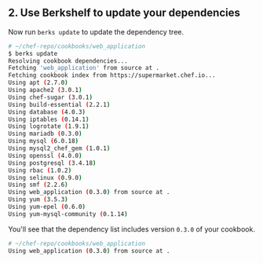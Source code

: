 ## 2. Use Berkshelf to update your dependencies

Now run `berks update` to update the dependency tree.

```bash
# ~/chef-repo/cookbooks/web_application
$ berks update
Resolving cookbook dependencies...
Fetching 'web_application' from source at .
Fetching cookbook index from https://supermarket.chef.io...
Using apt (2.7.0)
Using apache2 (3.0.1)
Using chef-sugar (3.0.1)
Using build-essential (2.2.1)
Using database (4.0.3)
Using iptables (0.14.1)
Using logrotate (1.9.1)
Using mariadb (0.3.0)
Using mysql (6.0.18)
Using mysql2_chef_gem (1.0.1)
Using openssl (4.0.0)
Using postgresql (3.4.18)
Using rbac (1.0.2)
Using selinux (0.9.0)
Using smf (2.2.6)
Using web_application (0.3.0) from source at .
Using yum (3.5.3)
Using yum-epel (0.6.0)
Using yum-mysql-community (0.1.14)
```

You'll see that the dependency list includes version `0.3.0` of your cookbook.

```bash
# ~/chef-repo/cookbooks/web_application
Using web_application (0.3.0) from source at .
```
